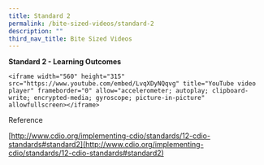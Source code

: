 ```yaml
---
title: Standard 2
permalink: /bite-sized-videos/standard-2
description: ""
third_nav_title: Bite Sized Videos
---
```

**Standard 2 - Learning Outcomes**

```
<iframe width="560" height="315" src="https://www.youtube.com/embed/LvqXDyNQqvg" title="YouTube video player" frameborder="0" allow="accelerometer; autoplay; clipboard-write; encrypted-media; gyroscope; picture-in-picture" allowfullscreen></iframe>
```

Reference

[http://www.cdio.org/implementing-cdio/standards/12-cdio-standards#standard2](http://www.cdio.org/implementing-cdio/standards/12-cdio-standards#standard2)